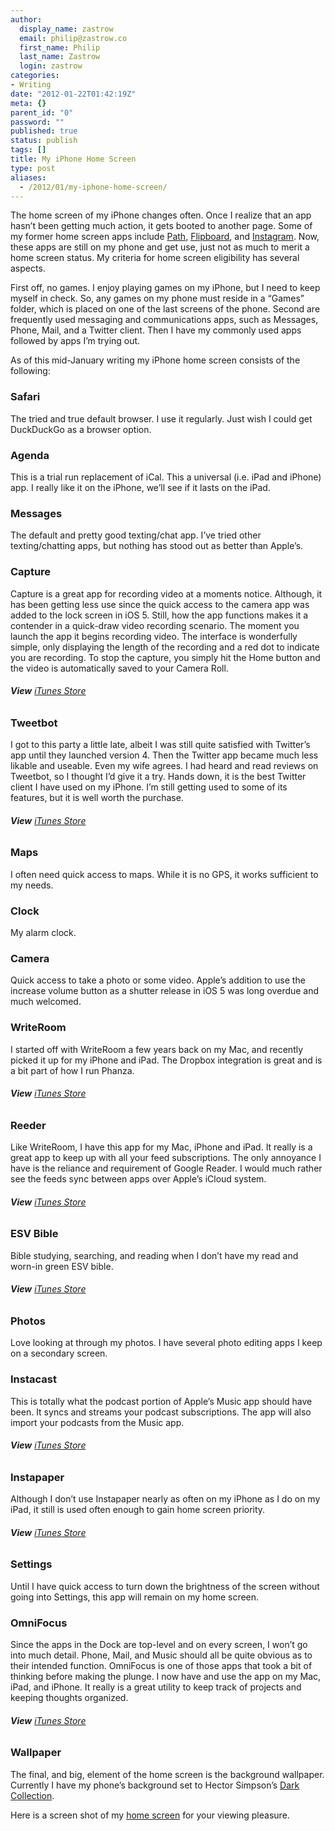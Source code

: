 ```yaml
---
author:
  display_name: zastrow
  email: philip@zastrow.co
  first_name: Philip
  last_name: Zastrow
  login: zastrow
categories:
- Writing
date: "2012-01-22T01:42:19Z"
meta: {}
parent_id: "0"
password: ""
published: true
status: publish
tags: []
title: My iPhone Home Screen
type: post
aliases:
  - /2012/01/my-iphone-home-screen/
---
```

<p>The home screen of my iPhone changes often. Once I realize that an app hasn’t been getting much action, it gets booted to another page. Some of my former home screen apps include <a href="https://www.path.com">Path</a>, <a href="http://flipboard.com">Flipboard</a>, and <a href="http://instagram.com/">Instagram</a>. Now, these apps are still on my phone and get use, just not as much to merit a home screen status. My criteria for home screen eligibility has several aspects.</p>
<p>First off, no games. I enjoy playing games on my iPhone, but I need to keep myself in check. So, any games on my phone must reside in a “Games” folder, which is placed on one of the last screens of the phone. Second are frequently used messaging and communications apps, such as Messages, Phone, Mail, and a Twitter client. Then I have my commonly used apps followed by apps I’m trying out.</p>
<p>As of this mid-January writing my iPhone home screen consists of the following:</p>
<h3 id="safari">Safari</h3>
<p>The tried and true default browser. I use it regularly. Just wish I could get DuckDuckGo as a browser option.</p>
<h3 id="agenda">Agenda</h3>
<p>This is a trial run replacement of iCal. This a universal (i.e. iPad and iPhone) app. I really like it on the iPhone, we’ll see if it lasts on the iPad.</p>
<h3 id="messages">Messages</h3>
<p>The default and pretty good texting/chat app. I’ve tried other texting/chatting apps, but nothing has stood out as better than Apple’s.</p>
<h3 id="capture">Capture</h3>
<p>Capture is a great app for recording video at a moments notice. Although, it has been getting less use since the quick access to the camera app was added to the lock screen in iOS 5. Still, how the app functions makes it a contender in a quick-draw video recording scenario. The moment you launch the app it begins recording video. The interface is wonderfully simple, only displaying the length of the recording and a red dot to indicate you are recording. To stop the capture, you simply hit the Home button and the video is automatically saved to your Camera Roll.</p>
<h6 id="view-itunes-store"><strong>View</strong> <a href="http://itunes.apple.com/us/app/id442879059?mt=8">iTunes Store</a></h6>
<h3 id="tweetbot">Tweetbot</h3>
<p>I got to this party a little late, albeit I was still quite satisfied with Twitter’s app until they launched version 4. Then the Twitter app became much less likable and useable. Even my wife agrees. I had heard and read reviews on Tweetbot, so I thought I’d give it a try. Hands down, it is the best Twitter client I have used on my iPhone. I’m still getting used to some of its features, but it is well worth the purchase.</p>
<h6 id="view-itunes-store-1"><strong>View</strong> <a href="http://itunes.apple.com/us/app/id428851691?mt=8">iTunes Store</a></h6>
<h3 id="maps">Maps</h3>
<p>I often need quick access to maps. While it is no GPS, it works sufficient to my needs.</p>
<h3 id="clock">Clock</h3>
<p>My alarm clock.</p>
<h3 id="camera">Camera</h3>
<p>Quick access to take a photo or some video. Apple’s addition to use the increase volume button as a shutter release in iOS 5 was long overdue and much welcomed.</p>
<h3 id="writeroom">WriteRoom</h3>
<p>I started off with WriteRoom a few years back on my Mac, and recently picked it up for my iPhone and iPad. The Dropbox integration is great and is a bit part of how I run Phanza.</p>
<h6 id="view-itunes-store-2"><strong>View</strong> <a href="http://itunes.apple.com/us/app/writeroom/id288751446?mt=8">iTunes Store</a></h6>
<h3 id="reeder">Reeder</h3>
<p>Like WriteRoom, I have this app for my Mac, iPhone and iPad. It really is a great app to keep up with all your feed subscriptions. The only annoyance I have is the reliance and requirement of Google Reader. I would much rather see the feeds sync between apps over Apple’s iCloud system.</p>
<h6 id="view-itunes-store-3"><strong>View</strong> <a href="http://itunes.apple.com/us/app/reeder/id325502379?mt=8">iTunes Store</a></h6>
<h3 id="esv-bible">ESV Bible</h3>
<p>Bible studying, searching, and reading when I don’t have my read and worn-in green ESV bible.</p>
<h6 id="view-itunes-store-4"><strong>View</strong> <a href="http://itunes.apple.com/us/app/esv-bible/id361797273?mt=8">iTunes Store</a></h6>
<h3 id="photos">Photos</h3>
<p>Love looking at through my photos. I have several photo editing apps I keep on a secondary screen.</p>
<h3 id="instacast">Instacast</h3>
<p>This is totally what the podcast portion of Apple’s Music app should have been. It syncs and streams your podcast subscriptions. The app will also import your podcasts from the Music app.</p>
<h6 id="view-itunes-store-5"><strong>View</strong> <a href="http://itunes.apple.com/us/app/instacast/id420368235?mt=8">iTunes Store</a></h6>
<h3 id="instapaper">Instapaper</h3>
<p>Although I don’t use Instapaper nearly as often on my iPhone as I do on my iPad, it still is used often enough to gain home screen priority.</p>
<h6 id="view-itunes-store-6"><strong>View</strong> <a href="http://itunes.apple.com/us/app/instapaper/id288545208?mt=8">iTunes Store</a></h6>
<h3 id="settings">Settings</h3>
<p>Until I have quick access to turn down the brightness of the screen without going into Settings, this app will remain on my home screen.</p>
<h3 id="omnifocus">OmniFocus</h3>
<p>Since the apps in the Dock are top-level and on every screen, I won’t go into much detail. Phone, Mail, and Music should all be quite obvious as to their intended function. OmniFocus is one of those apps that took a bit of thinking before making the plunge. I now have and use the app on my Mac, iPad, and iPhone. It really is a great utility to keep track of projects and keeping thoughts organized.</p>
<h6 id="view-itunes-store-7"><strong>View</strong> <a href="http://itunes.apple.com/us/app/omnifocus-for-iphone/id284885288?mt=8">iTunes Store</a></h6>
<h3 id="wallpaper">Wallpaper</h3>
<p>The final, and big, element of the home screen is the background wallpaper. Currently I have my phone’s background set to Hector Simpson’s <a href="http://dizzyup.co.uk/wallpapers/">Dark Collection</a>.</p>
<p>Here is a screen shot of my <a href="http://www.phanza.com/media/iphone-home-2012-01-22.png">home screen</a> for your viewing pleasure.</p>
